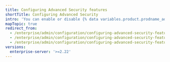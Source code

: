 ```yaml
---
title: Configuring Advanced Security features
shortTitle: Configuring Advanced Security
intro: 'You can enable or disable {% data variables.product.prodname_advanced_security %} features, such as {% data variables.product.prodname_code_scanning %}, on your instance.'
mapTopic: true
redirect_from:
  - /enterprise/admin/configuration/configuring-advanced-security-features
  - /enterprise/admin/configuration/configuring-advanced-security-features
  - /enterprise/admin/configuration/configuring-advanced-security-features
versions:
  enterprise-server: '>=2.22'
---
```


